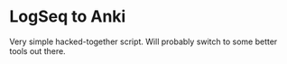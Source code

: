 # LogSeq to Anki

Very simple hacked-together script. Will probably switch to some better tools out there.
